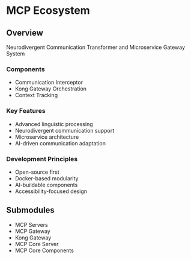# MCP Ecosystem

## Overview
Neurodivergent Communication Transformer and Microservice Gateway System

### Components
- Communication Interceptor
- Kong Gateway Orchestration
- Context Tracking

### Key Features
- Advanced linguistic processing
- Neurodivergent communication support
- Microservice architecture
- AI-driven communication adaptation

### Development Principles
- Open-source first
- Docker-based modularity
- AI-buildable components
- Accessibility-focused design
## Submodules
- MCP Servers
- MCP Gateway
- Kong Gateway
- MCP Core Server
- MCP Core Components
